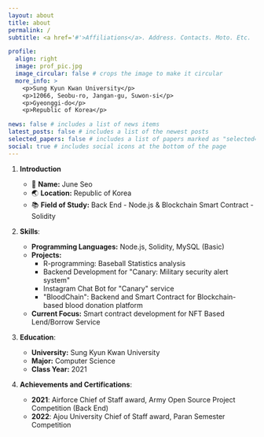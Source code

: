 ```yaml
---
layout: about
title: about
permalink: /
subtitle: <a href='#'>Affiliations</a>. Address. Contacts. Moto. Etc.

profile:
  align: right
  image: prof_pic.jpg
  image_circular: false # crops the image to make it circular
  more_info: >
    <p>Sung Kyun Kwan University</p>
    <p>12066, Seobu-ro, Jangan-gu, Suwon-si</p>
    <p>Gyeonggi-do</p>
    <p>Republic of Korea</p>

news: false # includes a list of news items
latest_posts: false # includes a list of the newest posts
selected_papers: false # includes a list of papers marked as "selected={false}"
social: true # includes social icons at the bottom of the page
---
```


1. **Introduction**

   - 🔭 **Name:** June Seo
   - 🌏 **Location:** Republic of Korea
   - 📚 **Field of Study:** Back End - Node.js & Blockchain Smart Contract - Solidity

2. **Skills**:

   - **Programming Languages:** Node.js, Solidity, MySQL (Basic)
   - **Projects:**
     - R-programming: Baseball Statistics analysis
     - Backend Development for "Canary: Military security alert system"
     - Instagram Chat Bot for "Canary" service
     - "BloodChain": Backend and Smart Contract for Blockchain-based blood donation platform
   - **Current Focus:** Smart contract development for NFT Based Lend/Borrow Service

3. **Education**:

   - **University:** Sung Kyun Kwan University
   - **Major:** Computer Science
   - **Class Year:** 2021

4. **Achievements and Certifications**:
   - **2021**: Airforce Chief of Staff award, Army Open Source Project Competition (Back End)
   - **2022**: Ajou University Chief of Staff award, Paran Semester Competition
